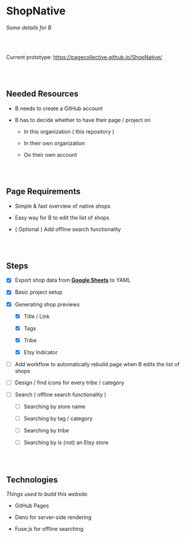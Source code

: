 
# ShopNative

*Some details for B*

<br>
<br>

Current prototype: https://pagecollective.github.io/ShopNative/

<br>
<br>

## Needed Resources

-   B needs to create a GitHub account

-   B has to decide whether to have their page / project on

    - In this organization ( this repository )
    
    - In their own organization
    
    - On their own account

<br>
<br>

## Page Requirements

-   Simple & fast overview of native shops

-   Easy way for B to edit the list of shops

-   ( Optional ) Add offline search functionality

<br>
<br>

## Steps

-   [x] Export shop data from **[Google Sheets]** to YAML

-   [x] Basic project setup

-   [x] Generating shop previews

    - [x] Title / Link
    
    - [x] Tags
    
    - [x] Tribe
    
    - [x] Etsy Indicator
    
-   [ ] Add workflow to automatically rebuild page when B edits the list of shops

-   [ ] Design / find icons for every tribe / category

-   [ ] Search ( offline search functionality )

    - [ ] Searching by store name
    
    - [ ] Searching by tag / category
    
    - [ ] Searching by tribe
    
    - [ ] Searching by is (not) an Etsy store

<br>
<br>

## Technologies

*Things used to build this website.*

- GitHub Pages

- Deno for server-side rendering

- Fuse.js for offline searching

<br>


[Google Sheets]: https://docs.google.com/spreadsheets/d/1Go9xe5ARV3RxBqasRi2CJ6dHLSG5Uyf8gZ1Tuy8P0Dc/edit#gid=0

